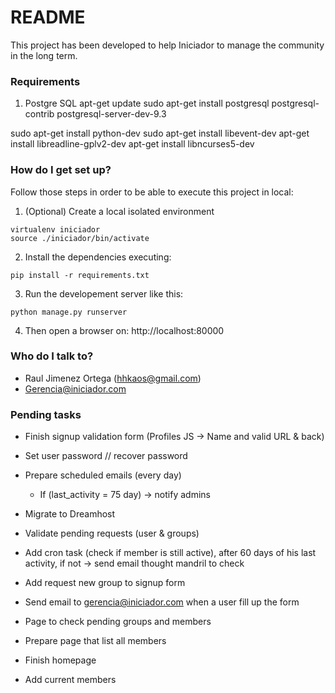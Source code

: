 # README #

This project has been developed to help Iniciador to manage the community in
the long term.

### Requirements ###

1) Postgre SQL
apt-get update
sudo apt-get install postgresql postgresql-contrib postgresql-server-dev-9.3

sudo apt-get install python-dev
sudo apt-get install libevent-dev
apt-get install libreadline-gplv2-dev
apt-get install libncurses5-dev


### How do I get set up? ###

Follow those steps in order to be able to execute this project in local:

1) (Optional) Create a local isolated environment

```
virtualenv iniciador
source ./iniciador/bin/activate
```

2) Install the dependencies executing:

```
pip install -r requirements.txt
```
3) Run the developement server like this:

```
python manage.py runserver
```

4) Then open a browser on: http://localhost:80000

### Who do I talk to? ###

* Raul Jimenez Ortega (hhkaos@gmail.com)
* Gerencia@iniciador.com

### Pending tasks ###

* Finish signup validation form (Profiles JS -> Name and valid URL & back)
* Set user password // recover password
* Prepare scheduled emails (every day)
  * If (last_activity = 75 day) -> notify admins
* Migrate to Dreamhost
* Validate pending requests (user & groups)
* Add cron task (check if member is still active), after 60 days of his last activity, if not -> send email thought mandril to check
* Add request new group to signup form
* Send email to gerencia@iniciador.com when a user fill up the form
* Page to check pending groups and members

* Prepare page that list all members
* Finish homepage
* Add current members

